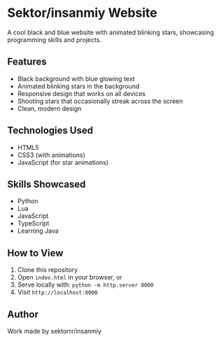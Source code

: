 # Sektor/insanmiy Website

A cool black and blue website with animated blinking stars, showcasing programming skills and projects.

## Features

- Black background with blue glowing text
- Animated blinking stars in the background
- Responsive design that works on all devices
- Shooting stars that occasionally streak across the screen
- Clean, modern design

## Technologies Used

- HTML5
- CSS3 (with animations)
- JavaScript (for star animations)

## Skills Showcased

- Python
- Lua
- JavaScript
- TypeScript
- Learning Java

## How to View

1. Clone this repository
2. Open `index.html` in your browser, or
3. Serve locally with: `python -m http.server 8000`
4. Visit `http://localhost:8000`

## Author

Work made by sektorrr/insanmiy
